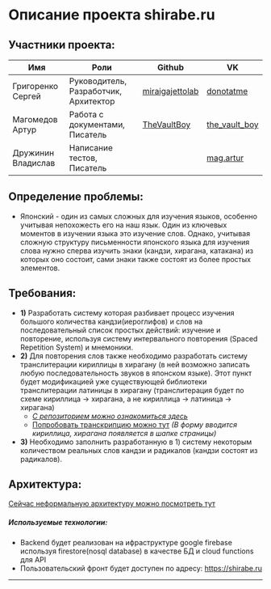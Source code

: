 # Описание проекта shirabe.ru
## Участники проекта: 
| Имя | Роли | Github | VK | 
| --- | --- | --- |--- | 
| Григоренко Сергей | Руководитель, Разработчик, Архитектор | [miraigajettolab](https://github.com/miraigajettolab) | [donotatme](https://vk.com/donotatme) | 
| Магомедов Артур | Работа с документами, Писатель | [TheVaultBoy](https://github.com/TheVaultBoy) | [the_vault_boy](https://vk.com/the_vault_boy) | 
| Дружинин Владислав | Написание тестов, Писатель | | [mag.artur](https://vk.com/mag.artur) |

## Определение проблемы:
- Японский - один из самых сложных для изучения языков, особенно учитывая непохожесть его на наш язык. Один из ключевых моментов в изучении языка это изучение слов. Однако, учитывая сложную структуру письменности японского языка для изучения слова нужно сперва изучить знаки (кандзи, 
хирагана, катакана) из которых оно состоит, сами знаки также состоят из более простых элементов.

## Требования: 
* **1)** Разработать систему которая разбивает процесс изучения большого количества кандзи(иероглифов) и слов на последовательный список простых действий: изучение и повторение, используя систему интервального повторения (Spaced Repetition System) и мнемоники. 
* **2)** Для повторения слов также необходимо разработать систему транслитерации кириллицы в хирагану (в ней возможно записать любую последовательность звуков в японском языке). Этот пункт будет модификацией уже существующей библиотеки транслитерации латиницы в хирагану (транслитерация будет по схеме кириллица -> хирагана, а не кириллица -> латиница -> хирагана)
     * *[С репозиторием можно ознакомиться здесь](https://github.com/miraigajettolab/kikana)*
     * [Попробовать транскрипцию можно тут](https://kikana-dev-test.surge.sh) *(В форму вводится кириллица, хирагана появляется в шапке страницы)*
* **3)** Необходимо заполнить разработанную в 1) систему некоторым количеством реальных слов кандзи и радикалов (кандзи состоят из радикалов).

## Архитектура:
[Сейчас неформальную архитектуру можно посмотреть тут](https://github.com/miraigajettolab/Shiraberu/tree/master/Architecture)
##### Используемые технологии:
* Backend будет реализован на ифраструктуре google firebase используя firestore(nosql database) в качестве БД и cloud functions для API
* Пользовательский фронт будет доступен по адресу: https://shirabe.ru
---
